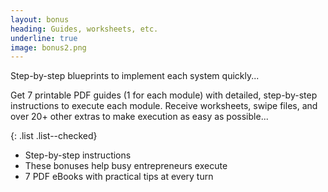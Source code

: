 ```yaml
---
layout: bonus
heading: Guides, worksheets, etc.
underline: true
image: bonus2.png
---
```


Step-by-step blueprints to implement each system quickly...

Get 7 printable PDF guides (1 for each module) with detailed, step-by-step instructions to execute each module. Receive worksheets, swipe files, and over 20+ other extras to make execution as easy as possible...

{: .list .list--checked}
- Step-by-step instructions
- These bonuses help busy entrepreneurs execute
- 7 PDF eBooks with practical tips at every turn
